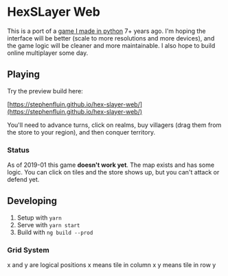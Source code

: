 # HexSLayer Web
This is a port of a [game I made in python](https://github.com/stephenfluin/hexslayer/) 7+ years ago. I'm hoping the interface will be better (scale to more resolutions and more devices), and the game logic will be cleaner and more maintainable. I also hope to build online multiplayer some day.

## Playing
Try the preview build here: 

[https://stephenfluin.github.io/hex-slayer-web/](https://stephenfluin.github.io/hex-slayer-web/)

You'll need to advance turns, click on realms, buy villagers (drag them from the store to your region), and then conquer territory.

### Status
As of 2019-01 this game **doesn't work yet**. The map exists and has some logic. You can click on tiles and the store shows up, but you can't attack or defend yet.


## Developing
1. Setup with `yarn`
1. Serve with `yarn start`
1. Build with `ng build --prod`

### Grid System
x and y are logical positions
x means tile in column x
y means tile in row y
